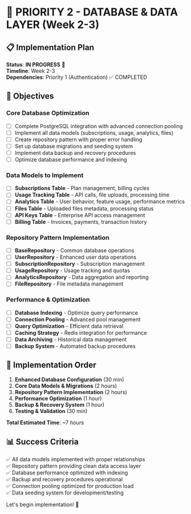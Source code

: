 # 🔄 PRIORITY 2 - DATABASE & DATA LAYER (Week 2-3)

## 📋 Implementation Plan

**Status**: **IN PROGRESS** 🔄  
**Timeline**: Week 2-3  
**Dependencies**: Priority 1 (Authentication) ✅ COMPLETED  

## 🎯 Objectives

### Core Database Optimization
- [ ] Complete PostgreSQL integration with advanced connection pooling
- [ ] Implement all data models (subscriptions, usage, analytics, files)
- [ ] Create repository pattern with proper error handling
- [ ] Set up database migrations and seeding system
- [ ] Implement data backup and recovery procedures
- [ ] Optimize database performance and indexing

### Data Models to Implement
- [ ] **Subscriptions Table** - Plan management, billing cycles
- [ ] **Usage Tracking Table** - API calls, file uploads, processing time
- [ ] **Analytics Table** - User behavior, feature usage, performance metrics
- [ ] **Files Table** - Uploaded files metadata, processing status
- [ ] **API Keys Table** - Enterprise API access management
- [ ] **Billing Table** - Invoices, payments, transaction history

### Repository Pattern Implementation
- [ ] **BaseRepository** - Common database operations
- [ ] **UserRepository** - Enhanced user data operations
- [ ] **SubscriptionRepository** - Subscription management
- [ ] **UsageRepository** - Usage tracking and quotas
- [ ] **AnalyticsRepository** - Data aggregation and reporting
- [ ] **FileRepository** - File metadata management

### Performance & Optimization
- [ ] **Database Indexing** - Optimize query performance
- [ ] **Connection Pooling** - Advanced pool management
- [ ] **Query Optimization** - Efficient data retrieval
- [ ] **Caching Strategy** - Redis integration for performance
- [ ] **Data Archiving** - Historical data management
- [ ] **Backup System** - Automated backup procedures

## 🚀 Implementation Order

1. **Enhanced Database Configuration** (30 min)
2. **Core Data Models & Migrations** (2 hours)
3. **Repository Pattern Implementation** (2 hours)
4. **Performance Optimization** (1 hour)
5. **Backup & Recovery System** (1 hour)
6. **Testing & Validation** (30 min)

**Total Estimated Time**: ~7 hours

## 📊 Success Criteria

✅ All data models implemented with proper relationships  
✅ Repository pattern providing clean data access layer  
✅ Database performance optimized with indexing  
✅ Backup and recovery procedures operational  
✅ Connection pooling optimized for production load  
✅ Data seeding system for development/testing  

Let's begin implementation! 🚀 